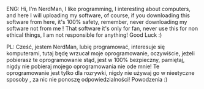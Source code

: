 ENG: Hi, I'm NerdMan, I like programming, I interesting about computers, and here I will uploading my software, of course, if you downloading this software from here, it's 100% safety, remember, never downloading my software not from me !
That software it's only for fan, never use this for non ethical things, I am not responsible for anything!
Good Luck :)

PL: Cześć, jestem NerdMan, lubię programować, interesuje się komputerami, tutaj będę wrzucał moje oprogramowanie, oczywiście, jeżeli pobierasz te oprogramowanie stąd, jest w 100% bezpieczny, pamiętaj, nigdy nie pobieraj mojego oprogramowania nie ode mnie!
Te oprogramowanie jest tylko dla rozrywki, nigdy nie używaj go w nieetyczne sposoby , za nic nie ponoszę odpowiedzialności!
Powodzenia :)
